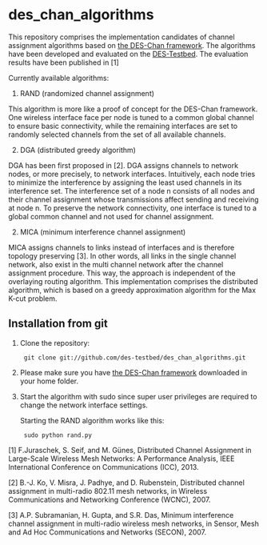 des_chan_algorithms
===================

This repository comprises the implementation candidates of channel assignment algorithms based on [the DES-Chan framework](https://github.com/des-testbed/des_chan). The algorithms have been developed and evaluated on the [DES-Testbed](http://des-testbed.net). The evaluation results have been published in [1]

Currently available algorithms:

1. RAND (randomized channel assignment)

  This algorithm is more like a proof of concept for the DES-Chan framework. One wireless interface face per node is tuned to a common global channel to ensure basic connectivity, while the remaining interfaces are set to randomly selected channels from the set of all available channels.

2. DGA (distributed greedy algorithm)

  DGA has been first proposed in [2]. DGA assigns channels to network nodes, or more precisely, to network interfaces. Intuitively, each node tries to minimize the interference by assigning the least used channels in its interference set. The interference set of a node n consists of all nodes and their channel assignment whose transmissions affect sending and receiving at node n. To preserve the network connectivity, one interface is tuned to a global common channel and not used for channel assignment.
  
2. MICA (minimum interference channel assignment)

  MICA assigns channels to links instead of interfaces and is therefore topology preserving [3]. In other words, all links in the single channel network, also exist in the multi channel network after the channel assignment procedure.
This way, the approach is independent of the overlaying routing algorithm. This implementation comprises the distributed algorithm, which is based on a greedy approximation algorithm for the Max K-cut problem.
  
Installation from git
---------------------
1. Clone the repository:
    
        git clone git://github.com/des-testbed/des_chan_algorithms.git
    
2. Please make sure you have [the DES-Chan framework](https://github.com/des-testbed/des_chan) downloaded in your home folder.

3. Start the algorithm with sudo since super user privileges are required to change the network interface settings.

    Starting the RAND algorithm works like this:

        sudo python rand.py

[1] F.Juraschek, S. Seif, and M. Günes, Distributed Channel Assignment in Large-Scale Wireless Mesh Networks: A Performance Analysis, IEEE International Conference on Communications (ICC), 2013.

[2] B.-J. Ko, V. Misra, J. Padhye, and D. Rubenstein, Distributed channel assignment in multi-radio 802.11 mesh networks, in Wireless Communications and Networking Conference (WCNC), 2007.

[3] A.P. Subramanian, H. Gupta, and S.R. Das, Minimum interference channel assignment in multi-radio wireless mesh networks, in Sensor, Mesh and Ad Hoc Communications and Networks (SECON), 2007.
